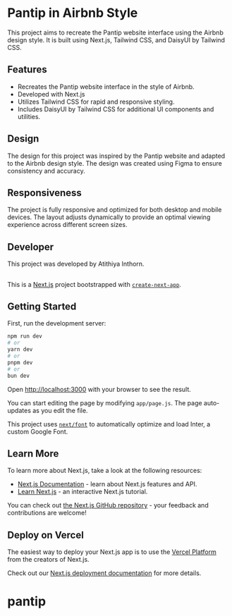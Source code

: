 # Pantip in Airbnb Style

This project aims to recreate the Pantip website interface using the Airbnb design style. It is built using Next.js, Tailwind CSS, and DaisyUI by Tailwind CSS.

## Features

- Recreates the Pantip website interface in the style of Airbnb.
- Developed with Next.js
- Utilizes Tailwind CSS for rapid and responsive styling.
- Includes DaisyUI by Tailwind CSS for additional UI components and utilities.

## Design

The design for this project was inspired by the Pantip website and adapted to the Airbnb design style. The design was created using Figma to ensure consistency and accuracy.

## Responsiveness

The project is fully responsive and optimized for both desktop and mobile devices. The layout adjusts dynamically to provide an optimal viewing experience across different screen sizes.

## Developer

This project was developed by Atithiya Inthorn.

##

This is a [Next.js](https://nextjs.org/) project bootstrapped with [`create-next-app`](https://github.com/vercel/next.js/tree/canary/packages/create-next-app).

## Getting Started

First, run the development server:

```bash
npm run dev
# or
yarn dev
# or
pnpm dev
# or
bun dev
```

Open [http://localhost:3000](http://localhost:3000) with your browser to see the result.

You can start editing the page by modifying `app/page.js`. The page auto-updates as you edit the file.

This project uses [`next/font`](https://nextjs.org/docs/basic-features/font-optimization) to automatically optimize and load Inter, a custom Google Font.

## Learn More

To learn more about Next.js, take a look at the following resources:

- [Next.js Documentation](https://nextjs.org/docs) - learn about Next.js features and API.
- [Learn Next.js](https://nextjs.org/learn) - an interactive Next.js tutorial.

You can check out [the Next.js GitHub repository](https://github.com/vercel/next.js/) - your feedback and contributions are welcome!

## Deploy on Vercel

The easiest way to deploy your Next.js app is to use the [Vercel Platform](https://vercel.com/new?utm_medium=default-template&filter=next.js&utm_source=create-next-app&utm_campaign=create-next-app-readme) from the creators of Next.js.

Check out our [Next.js deployment documentation](https://nextjs.org/docs/deployment) for more details.

# pantip
